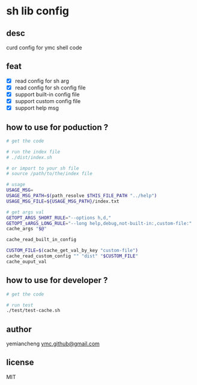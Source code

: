 # sh lib config

## desc

curd config for ymc shell code

## feat

- [x] read config for sh arg
- [x] read config for sh config file
- [x] support built-in config file
- [x] support custom config file
- [x] support help msg

## how to use for poduction ?

```sh
# get the code

# run the index file
# ./dist/index.sh

# or import to your sh file
# source /path/to/the/index file

# usage
USAGE_MSG=
USAGE_MSG_PATH=$(path_resolve $THIS_FILE_PATH "../help")
USAGE_MSG_FILE=${USAGE_MSG_PATH}/index.txt

# get args val
GETOPT_ARGS_SHORT_RULE="--options h,d,"
GETOPT_sARGS_LONG_RULE="--long help,debug,not-built-in:,custom-file:"
cache_args "$@"

cache_read_built_in_config

CUSTOM_FILE=$(cache_get_val_by_key "custom-file")
cache_read_custom_config "" "dist" "$CUSTOM_FILE"
cache_ouput_val
```

## how to use for developer ?

```sh
# get the code

# run test
./test/test-cache.sh
```

## author

yemiancheng <ymc.github@gmail.com>

## license

MIT
